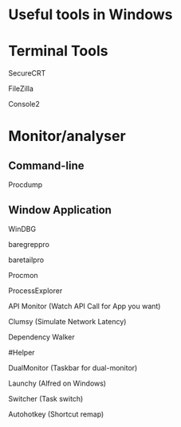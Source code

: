 Useful tools in Windows
========



# Terminal Tools

SecureCRT

FileZilla

Console2



# Monitor/analyser

## Command-line

Procdump


## Window Application

WinDBG

baregreppro

baretailpro

Procmon

ProcessExplorer

API Monitor (Watch API Call for App you want)

Clumsy (Simulate Network Latency)

Dependency Walker 



#Helper


DualMonitor (Taskbar for dual-monitor)

Launchy (Alfred on Windows)

Switcher (Task switch)

Autohotkey (Shortcut remap)